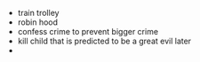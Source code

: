 
- train trolley
- robin hood
- confess crime to prevent bigger crime
- kill child that is predicted to be a great evil later
- 